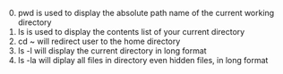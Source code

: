 0. pwd is used to display the absolute path name of the current working directory
1. ls is used to display the contents list of your current directory
2. cd ~ will redirect user to the home directory
3. ls -l will display the current directory in long format
4. ls -la  will diplay all files in directory even hidden files, in long format
